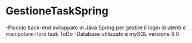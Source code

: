 # GestioneTaskSpring
-Piccolo back-end sviluppato in Java Spring per gestire il login di utenti e manipolare i loro task ToDo
-Database utilizzato è mySQL versione 8.0
